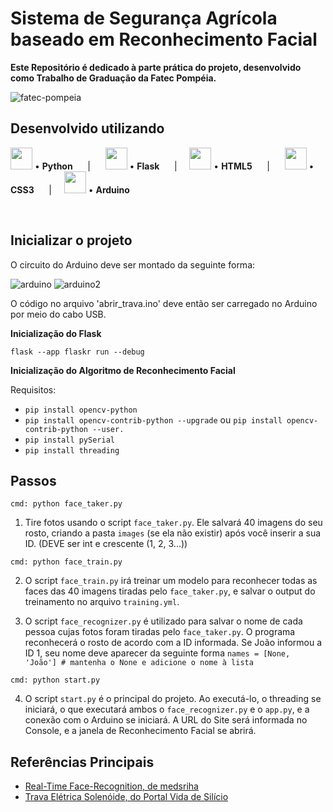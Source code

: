 # Sistema de Segurança Agrícola baseado em Reconhecimento Facial
**Este Repositório é dedicado à parte prática do projeto, desenvolvido como Trabalho de Graduação da Fatec Pompéia.**

![fatec-pompeia](https://github.com/felipeferrari22/reconhecimento-facial-arduino/assets/78982963/06d287c0-9421-4a0f-a2a1-392c82fe98d8)

## Desenvolvido utilizando
<img src="https://cdn.jsdelivr.net/gh/devicons/devicon/icons/python/python-original.svg" height="35px">  •  **Python** &nbsp;&nbsp;&nbsp;&nbsp; | &nbsp;&nbsp;&nbsp;&nbsp; <img src="https://cdn.jsdelivr.net/gh/devicons/devicon/icons/flask/flask-original.svg" height="35px">  •  **Flask** &nbsp;&nbsp;&nbsp;&nbsp; | &nbsp;&nbsp;&nbsp;&nbsp;<img src="https://cdn.jsdelivr.net/gh/devicons/devicon/icons/html5/html5-original.svg" height="35px">  •  **HTML5** &nbsp;&nbsp;&nbsp;&nbsp; | &nbsp;&nbsp;&nbsp;&nbsp; <img src="https://cdn.jsdelivr.net/gh/devicons/devicon/icons/css3/css3-original.svg" height="35px"> • **CSS3** &nbsp;&nbsp;&nbsp;&nbsp; | &nbsp;&nbsp;&nbsp;&nbsp;<img src="https://cdn.jsdelivr.net/gh/devicons/devicon/icons/arduino/arduino-original.svg" height="35px"> • **Arduino** &nbsp;&nbsp;&nbsp;&nbsp;

<br>

## Inicializar o projeto
O circuito do Arduino deve ser montado da seguinte forma: 

![arduino](https://github.com/felipeferrari22/reconhecimento-facial-arduino/assets/78982963/54664eee-e106-4db1-a201-1e43afc2d7ef) ![arduino2](https://github.com/felipeferrari22/reconhecimento-facial-arduino/assets/78982963/b2c1b633-80ac-40ca-bfdb-14abdb77ed9f)



O código no arquivo 'abrir_trava.ino' deve então ser carregado no Arduino por meio do cabo USB.

<strong>Inicialização do Flask</strong>

`flask --app flaskr run --debug`

<strong>Inicialização do Algoritmo de Reconhecimento Facial</strong>

Requisitos:
- `pip install opencv-python`
- `pip install opencv-contrib-python --upgrade` ou `pip install opencv-contrib-python --user.`
- `pip install pySerial`
- `pip install threading`

## Passos
`cmd: python face_taker.py`
1) Tire fotos usando o script `face_taker.py`. Ele salvará 40 imagens do seu rosto, criando a pasta `images` (se ela não existir) após você inserir a sua ID. (DEVE ser int e crescente (1, 2, 3...))

`cmd: python face_train.py`

2) O script `face_train.py` irá treinar um modelo para reconhecer todas as faces das 40 imagens tiradas pelo `face_taker.py`, e salvar o output do treinamento no arquivo `training.yml`.

3) O script `face_recognizer.py` é utilizado para salvar o nome de cada pessoa cujas fotos foram tiradas pelo `face_taker.py`. O programa reconhecerá o rosto de acordo com a ID informada. Se João informou a ID 1, seu nome deve aparecer da seguinte forma `names = [None, 'João'] # mantenha o None e adicione o nome à lista`

`cmd: python start.py`

4) O script `start.py` é o principal do projeto. Ao executá-lo, o threading se iniciará, o que executará ambos o `face_recognizer.py` e o `app.py`, e a conexão com o Arduino se iniciará. A URL do Site será informada no Console, e a janela de Reconhecimento Facial se abrirá.

## Referências Principais
- [Real-Time Face-Recognition, de medsriha](https://github.com/medsriha/real-time-face-recognition/)
- [Trava Elétrica Solenóide, do Portal Vida de Silício](https://portal.vidadesilicio.com.br/trava-eletrica-solenoide/) 
